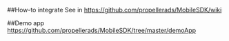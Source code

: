 ##How-to integrate
See in https://github.com/propellerads/MobileSDK/wiki

##Demo app
https://github.com/propellerads/MobileSDK/tree/master/demoApp
